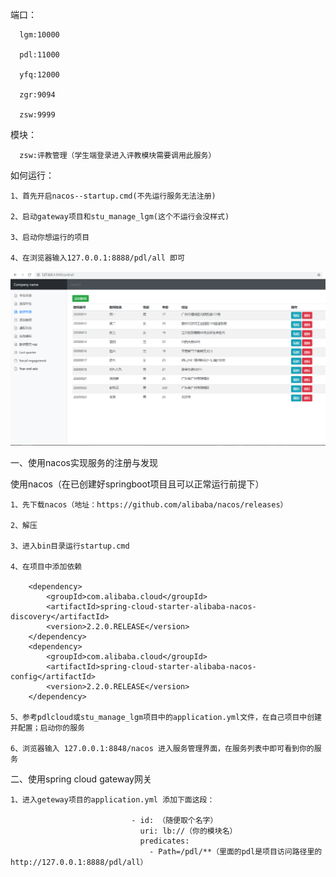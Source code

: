 端口：
      
      lgm:10000
      
      pdl:11000
      
      yfq:12000
      
      zgr:9094
      
      zsw:9999
      
模块：
      
      zsw:评教管理（学生端登录进入评教模块需要调用此服务）
  
如何运行：

    1、首先开启nacos--startup.cmd(不先运行服务无法注册)
    
    2、启动gateway项目和stu_manage_lgm(这个不运行会没样式)
    
    3、启动你想运行的项目
    
    4、在浏览器输入127.0.0.1:8888/pdl/all 即可
    
 ![Image text](https://github.com/001026ab/term/blob/master/img-example/example.PNG)

一、使用nacos实现服务的注册与发现

使用nacos（在已创建好springboot项目且可以正常运行前提下）

    1、先下载nacos（地址：https://github.com/alibaba/nacos/releases）
    
    2、解压
    
    3、进入bin目录运行startup.cmd
    
    4、在项目中添加依赖

	    <dependency>
            <groupId>com.alibaba.cloud</groupId>
            <artifactId>spring-cloud-starter-alibaba-nacos-discovery</artifactId>
            <version>2.2.0.RELEASE</version>
        </dependency>
        <dependency>
            <groupId>com.alibaba.cloud</groupId>
            <artifactId>spring-cloud-starter-alibaba-nacos-config</artifactId>
            <version>2.2.0.RELEASE</version>
        </dependency>
        
    5、参考pdlcloud或stu_manage_lgm项目中的application.yml文件，在自己项目中创建并配置；启动你的服务
    
    6、浏览器输入 127.0.0.1:8848/nacos 进入服务管理界面，在服务列表中即可看到你的服务

二、使用spring cloud gateway网关

    1、进入geteway项目的application.yml 添加下面这段：

                               - id: （随便取个名字）
                                 uri: lb://（你的模块名）
                                 predicates:
                                   - Path=/pdl/**（里面的pdl是项目访问路径里的http://127.0.0.1:8888/pdl/all）
